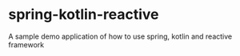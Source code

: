 # spring-kotlin-reactive

A sample demo application of how to use spring, kotlin and reactive framework
